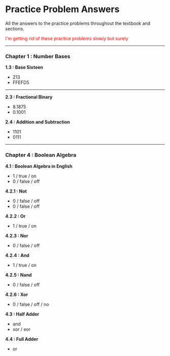 # Practice Problem Answers

All the answers to the practice problems throughout the textbook and
sections.

<span style="color:#FF0000">I'm getting rid of these practice problems slowly but surely</span>

---

### Chapter 1 : Number Bases

**1.3 : Base Sixteen**

-   213
-   FFEFD5

---


**2.3 : Fractional Binary**

-   8.1875
-   0.1001

**2.4 : Addition and Subtraction**

-   1101
-   0111

---

### Chapter 4 : Boolean Algebra

**4.1 : Boolean Algebra in English**

-   1 / true / on
-   0 / false / off

**4.2.1 : Not**

-   0 / false / off
-   0 / false / off

**4.2.2 : Or**

-   1 / true / on

**4.2.3 : Nor**

-   0 / false / off

**4.2.4 : And**

-   1 / true / on

**4.2.5 : Nand**

-   0 / false / off

**4.2.6 : Xor**

-   0 / false / off / no

**4.3 : Half Adder**

-   and
-   xor / eor

**4.4 : Full Adder**

-   or

